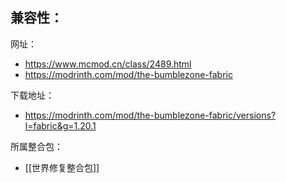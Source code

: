 兼容性：
- 

网址：
- https://www.mcmod.cn/class/2489.html
- https://modrinth.com/mod/the-bumblezone-fabric

下载地址：
- https://modrinth.com/mod/the-bumblezone-fabric/versions?l=fabric&g=1.20.1

所属整合包：
- [[世界修复整合包]]